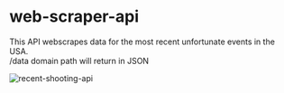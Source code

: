 # web-scraper-api

This API webscrapes data for the most recent unfortunate events in the USA.  
/data domain path will return in JSON

![recent-shooting-api](https://user-images.githubusercontent.com/52366381/178638488-debbd351-3d4e-4af8-8e37-9176464e39f2.JPG)

